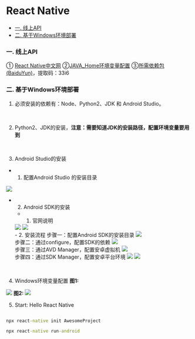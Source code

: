# React Native

<!-- TOC -->     
  - [一. 线上API](#一-线上api)     
  - [二. 基于Windows环境部署](#二-基于windows环境部署)

### 一. 线上API
① <a href="https://reactnative.cn/docs/getting-started/">React Native中文网</a>
②<a href="https://blog.csdn.net/qq_42017152/article/details/90732057">JAVA_Home环境变量配置</a>
③<a href="https://pan.baidu.com/s/1Y3gVYEWx2GSFp_uWLdZDeA">所需依赖包(BaiduYun)</a>，提取码：33i6

### 二. 基于Windows环境部署

1. 必须安装的依赖有：Node、Python2、JDK 和 Android Studio。
<br />

2. Python2、JDK的安装，<b>注意：需要知道JDK的安装路径，配置环境变量要用到</b>
<br />

3. Android Studio的安装
- 1. 配置Android Studio 的安装目录
<img src="./images/studio安装目录.jpg" />

- 2. Android SDK的安装
  - 1. 官网说明
  <img src="./images/AndroidSDK官网要求依赖.jpg" />
  <img src="./images/AndroidSDK依赖安装.jpg">
  <br />
  - 2. 安装流程
  步骤一：配置Android SDK的安装目录
  <img src="./images/Android SDK安装1.jpg" />
  <br />
   步骤二：通过configure，配置SDK的依赖
  <img src="./images/configure配置SDK依赖.jpg" />
  <br />
   步骤三：通过AVD Manager，配置安卓虚拟机
  <img src="./images/AndroidSDK安装虚拟机.jpg" />
  <br />
   步骤四：通过SDK Manager，配置安卓平台环境
  <img src="./images/AndroidSDK环境依赖配置.jpg" />
  <img src="./images/AndroidSDK平台环境官方说明.jpg" />
<br />

4. Windows环境变量配置
  <b>图1:</b>
  <img src="./images/ANDROID_HOME环境变量配置.jpg" />
  <b>图2:</b>
  <img src="./images/JAVA_HOME环境变量配置.jpg" />

5. Start: Hello React Native
``` cmd

npx react-native init AwesomeProject

npx react-native run-android

```